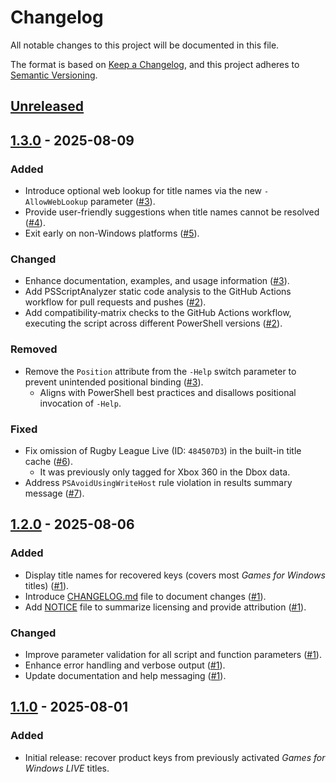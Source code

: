 # Changelog

All notable changes to this project will be documented in this file.

The format is based on [Keep a Changelog](https://keepachangelog.com/en/1.1.0/),
and this project adheres to [Semantic Versioning](https://semver.org/spec/v2.0.0.html).

## [Unreleased]

## [1.3.0] - 2025-08-09

### Added

- Introduce optional web lookup for title names via the new `-AllowWebLookup` parameter ([#3]).
- Provide user-friendly suggestions when title names cannot be resolved ([#4]).
- Exit early on non-Windows platforms ([#5]).

### Changed

- Enhance documentation, examples, and usage information ([#3]).
- Add PSScriptAnalyzer static code analysis to the GitHub Actions workflow for pull requests and pushes ([#2]).
- Add compatibility‐matrix checks to the GitHub Actions workflow, executing the script across different PowerShell versions ([#2]).

### Removed

- Remove the `Position` attribute from the `-Help` switch parameter to prevent unintended positional binding ([#3]).
  - Aligns with PowerShell best practices and disallows positional invocation of `-Help`.

### Fixed

- Fix omission of Rugby League Live (ID: `484507D3`) in the built-in title cache ([#6]).
  - It was previously only tagged for Xbox 360 in the Dbox data.
- Address `PSAvoidUsingWriteHost` rule violation in results summary message ([#7]).

## [1.2.0] - 2025-08-06

### Added

- Display title names for recovered keys (covers most *Games for Windows* titles) ([#1]).
- Introduce [CHANGELOG.md](./CHANGELOG.md) file to document changes ([#1]).
- Add [NOTICE](./NOTICE) file to summarize licensing and provide attribution ([#1]).

### Changed

- Improve parameter validation for all script and function parameters ([#1]).
- Enhance error handling and verbose output ([#1]).
- Update documentation and help messaging ([#1]).

## [1.1.0] - 2025-08-01

### Added

- Initial release: recover product keys from previously activated *Games for Windows LIVE* titles.

[#1]: https://github.com/elusiveeagle/recover-gfwl-keys/pull/1
[#2]: https://github.com/elusiveeagle/recover-gfwl-keys/pull/2
[#3]: https://github.com/elusiveeagle/recover-gfwl-keys/pull/3
[#4]: https://github.com/elusiveeagle/recover-gfwl-keys/pull/4
[#5]: https://github.com/elusiveeagle/recover-gfwl-keys/pull/5
[#6]: https://github.com/elusiveeagle/recover-gfwl-keys/pull/6
[#7]: https://github.com/elusiveeagle/recover-gfwl-keys/pull/7

[unreleased]: https://github.com/elusiveeagle/recover-gfwl-keys/compare/v1.3.0...HEAD
[1.3.0]: https://github.com/elusiveeagle/recover-gfwl-keys/compare/v1.2.0...v1.3.0
[1.2.0]: https://github.com/elusiveeagle/recover-gfwl-keys/compare/v1.1.0...v1.2.0
[1.1.0]: https://github.com/elusiveeagle/recover-gfwl-keys/releases/tag/v1.1.0
